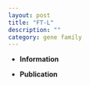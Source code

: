 ```yaml
---
layout: post
title: "FT-L"
description: ""
category: gene family
---
```


* **Information**  

* **Publication**  


